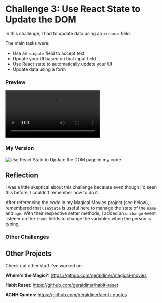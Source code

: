 # Challenge 3: Use React State to Update the DOM
In this challenge, I had to update data using an `<input>` field.

The main tasks were:

- Use an `<input>` field to accept text
- Update your UI based on that input field
- Use React state to automatically update your UI
- Update data using a form


### Preview

![Use React State to Update the DOM page preview](https://scotch-res.cloudinary.com/image/upload/w_900,q_auto:good,f_auto/v1557423751/zd6cohir9tf0oefmv7ct.mp4)


### My Version

![Use React State to Update the DOM page in my code](https://i.imgur.com/8KS1jd6.gif)


## Reflection

I was a little skeptical about this challenge because even though I'd seen this before, I couldn't remember how to do it.

After referencing the code in my Magical Movies project (see below), I remembered that `useState` is useful here to manage the state of the `name` and `age`. With their respective setter methods, I added an `onchange` event listener on the `input` fields to change the variables when the person is typing.

### Other Challenges




## Other Projects

Check out other stuff I've worked on:

**Where's the Magic?:** https://github.com/geraldiner/magical-movies

**Habit Reset:** https://github.com/geraldiner/habit-reset

**ACNH Quotes:** https://github.com/geraldiner/acnh-quotes
